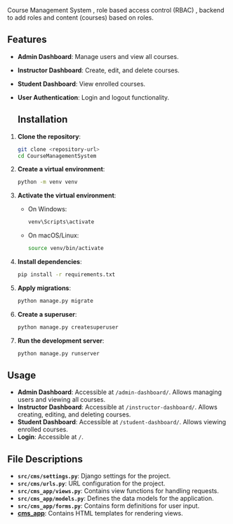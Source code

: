 Course Management System , role based access control (RBAC) , backend to add roles and content (courses) based on roles.
## Features

- **Admin Dashboard**: Manage users and view all courses.
- **Instructor Dashboard**: Create, edit, and delete courses.
- **Student Dashboard**: View enrolled courses.
- **User Authentication**: Login and logout functionality.

  ## Installation
  
1. **Clone the repository**:
    ```sh
    git clone <repository-url>
    cd CourseManagementSystem
    ```

2. **Create a virtual environment**:
    ```sh
    python -m venv venv
    ```
3. **Activate the virtual environment**:
    - On Windows:
        ```sh
        venv\Scripts\activate
        ```
    - On macOS/Linux:
        ```sh
        source venv/bin/activate
        ```

4. **Install dependencies**:
    ```sh
    pip install -r requirements.txt
    ```

5. **Apply migrations**:
    ```sh
    python manage.py migrate
    ```

6. **Create a superuser**:
    ```sh
    python manage.py createsuperuser
    ```

7. **Run the development server**:
    ```sh
    python manage.py runserver
    ```
## Usage

- **Admin Dashboard**: Accessible at `/admin-dashboard/`. Allows managing users and viewing all courses.
- **Instructor Dashboard**: Accessible at `/instructor-dashboard/`. Allows creating, editing, and deleting courses.
- **Student Dashboard**: Accessible at `/student-dashboard/`. Allows viewing enrolled courses.
- **Login**: Accessible at `/`.


## File Descriptions

- **`src/cms/settings.py`**: Django settings for the project.
- **`src/cms/urls.py`**: URL configuration for the project.
- **`src/cms_app/views.py`**: Contains view functions for handling requests.
- **`src/cms_app/models.py`**: Defines the data models for the application.
- **`src/cms_app/forms.py`**: Contains form definitions for user input.
- **[cms_app](http://_vscodecontentref_/11)**: Contains HTML templates for rendering views.

